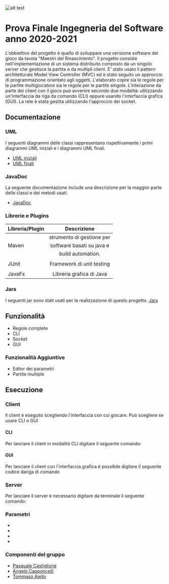 ![alt text](https://i2.wp.com/geek.pizza/wp-content/uploads/2020/04/Copertina-Maestri-del-Rinascimento.jpg)
# Prova Finale Ingegneria del Software anno 2020-2021

L'obbiettivo del progetto è quello di sviluppare una verisione software del gioco da tavola "Maestri del Rinascimento".
Il progetto consiste nell'implementazione di un sistema distribuito composto da un singolo server che gestisce la partita e 
da multipli client.
E' stato usato il pattern architetturale Model View Controller (MVC) ed è stato seguito un approccio di programmazione orientato agli oggetti.
L'elaborato copre sia le regole per le partite multigiocatore sia le regole per le partite singole.
L'interazione da parte dei client con il gioco può avvenire secondo due modalità: utilizzando un'interfaccia da riga da comando (CLI) oppure 
usando l'interfaccia grafica (GUI).
La rete è stata gestita utilizzando l'approccio dei socket.

## Documentazione

### UML 
I seguenti diagrammi delle classi rappresentano rispettivamente i primi diagrammi UML iniziali e i diagrammi UML finali.
* [UML iniziali](https://github.com/pasqualecastiglione/ingswAM2021-Aiello-Capponcelli-Castiglione/blob/master/UML_Iniziale.pdf)
* [UML finali]()

### JavaDoc
La seguente documentazione include una descrizione per la maggior parte delle classi e dei metodi usati.
* [JavaDoc]()

### Librerie e Plugins

| Libreria/Plugin    |       Descrizione       |
|--------------------|:-----------------------:|
|                    |strumento di gestione per|
|       Maven        |software basati su java e|
|                    |build automation.        |
|                    |                         |
|        JUnit       |Framework di unit testing|
|                    |                         |
|       JavaFx       |Libreria grafica di Java |


### Jars
I seguenti jar sono stati usati per la realizzazione di questo progetto.
[Jars]()


## Funzionalità
 * Regole complete
 * CLI
 * Socket
 * GUI

### Funzionalità Aggiuntive

 * Editor dei parametri
 * Partite multiple 

## Esecuzione

### Client
Il client è eseguito scegliendo l'interfaccia con cui giocare. Può scegliere se usare CLI o GUI
#### CLI
Per lanciare il client in modalità CLI digitare il seguente comando:

>

#### GUI
Per lanciare il client con l'interfaccia grafica è possibile digitare il seguente codice dariga di comando
>

### Server
Per lanciare il server è necessario digitare da terminale il seguente comando:
>

### Parametri
*
*
*
*
### Componenti del gruppo
* [Pasquale Castiglione](https://github.com/pasqualecastiglione)
* [Angelo Capponcelli](https://github.com/angelocapponcelli)
* [Tommaso Aiello](https://github.com/tommasoaiello)
